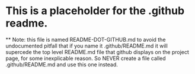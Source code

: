 # This is a placeholder for the .github readme.

** Note: this file is named README-DOT-GITHUB.md to avoid the undocumented pitfall that if you name it .github/README.md it will supercede the top level README.md file that github displays on the project page, for some inexplicable reason. So NEVER create a file called .github/README.md and use this one instead.
